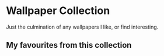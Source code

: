 # Wallpaper Collection
Just the culmination of any wallpapers I like, or find interesting.
&nbsp;

## My favourites from this collection
